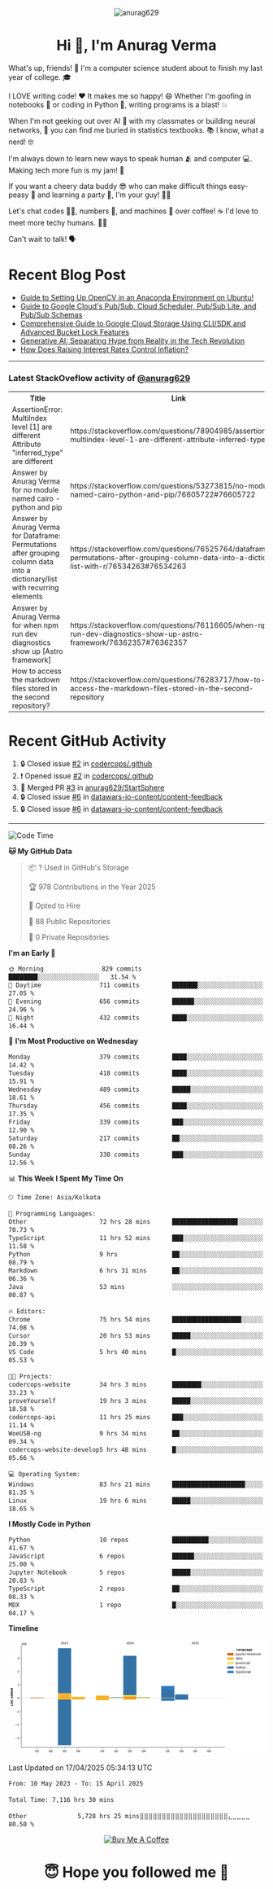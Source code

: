 

<p align="center"> <img src="https://komarev.com/ghpvc/?username=anurag629&label=Profile%20views&color=0e75b6&style=flat" alt="anurag629" /> </p>

<h1 align="center">Hi 👋, I'm Anurag Verma</h1>

What's up, friends! 👋 I'm a computer science student about to finish my last year of college. 🎓

I LOVE writing code! ❤️ It makes me so happy! 😄 Whether I'm goofing in notebooks 📓 or coding in Python 🐍, writing programs is a blast! 💥

When I'm not geeking out over AI 🤖 with my classmates or building neural networks, 🧠 you can find me buried in statistics textbooks. 📚 I know, what a nerd! 🤓

I'm always down to learn new ways to speak human 🫂 and computer 💻. Making tech more fun is my jam! 🍇

If you want a cheery data buddy 😎 who can make difficult things easy-peasy 🥝 and learning a party 🎉, I'm your guy! 🙋‍♂️

Let's chat codes 👨‍💻, numbers 🧮, and machines 🤖 over coffee! ☕ I'd love to meet more techy humans. 💁‍♂️

Can't wait to talk! 🗣️

# Recent Blog Post

<!-- BLOG-POST-LIST:START -->
- [Guide to Setting Up OpenCV in an Anaconda Environment on Ubuntu!](https://codercops.tech/blog/computer-vision-bootcamp/Guide-to-Setting-Up-OpenCV-in-an-Anaconda-Environment-on-Ubuntu!)
- [Guide to Google Cloud&#39;s Pub/Sub, Cloud Scheduler, Pub/Sub Lite, and Pub/Sub Schemas](https://codercops.tech/blog/google-cloud/Google-Clouds-Pub-Sub-Cloud-Scheduler-Pub-Sub-Lite-and-Pub-Sub-Schemas)
- [Comprehensive Guide to Google Cloud Storage Using CLI/SDK and Advanced Bucket Lock Features](https://codercops.tech/blog/google-cloud/Google-Cloud-Storage-Using-CLI-SDK-and-Advanced-Bucket-Lock-Features)
- [Generative AI: Separating Hype from Reality in the Tech Revolution](https://codercops.tech/blog/tech-latest-updates/generative-ai-seperating-hype-from-reality-in-the-tech-revolution)
- [How Does Raising Interest Rates Control Inflation?](https://codercops.tech/blog/startup-unicorn/how-does-raising-interest-rates-control-inflation)
<!-- BLOG-POST-LIST:END -->

---

### Latest StackOveflow activity of [@anurag629](https://github.com/anurag629)
<table>
  <tr><th>Title</th><th>Link</th></tr>
  <!-- STACKOVERFLOW:START --><tr><td>AssertionError: MultiIndex level [1] are different Attribute &quot;inferred_type&quot; are different</td><td>https://stackoverflow.com/questions/78904985/assertionerror-multiindex-level-1-are-different-attribute-inferred-type-are</td></tr><tr><td>Answer by Anurag Verma for no module named cairo - python and pip</td><td>https://stackoverflow.com/questions/53273815/no-module-named-cairo-python-and-pip/76605722#76605722</td></tr><tr><td>Answer by Anurag Verma for Dataframe: Permutations after grouping column data into a dictionary/list with recurring elements</td><td>https://stackoverflow.com/questions/76525764/dataframe-permutations-after-grouping-column-data-into-a-dictionary-list-with-r/76534263#76534263</td></tr><tr><td>Answer by Anurag Verma for when npm run dev diagnostics show up [Astro framework]</td><td>https://stackoverflow.com/questions/76116605/when-npm-run-dev-diagnostics-show-up-astro-framework/76362357#76362357</td></tr><tr><td>How to access the markdown files stored in the second repository?</td><td>https://stackoverflow.com/questions/76283717/how-to-access-the-markdown-files-stored-in-the-second-repository</td></tr><!-- STACKOVERFLOW:END -->
</table>

# Recent GitHub Activity
<!--START_SECTION:activity-->
1. 🔒 Closed issue [#2](https://github.com/codercops/.github/issues/2) in [codercops/.github](https://github.com/codercops/.github)
2. ❗ Opened issue [#2](https://github.com/codercops/.github/issues/2) in [codercops/.github](https://github.com/codercops/.github)
3. 🎉 Merged PR [#3](https://github.com/anurag629/StartSphere/pull/3) in [anurag629/StartSphere](https://github.com/anurag629/StartSphere)
4. 🔒 Closed issue [#6](https://github.com/datawars-io-content/content-feedback/issues/6) in [datawars-io-content/content-feedback](https://github.com/datawars-io-content/content-feedback)
5. 🔒 Closed issue [#6](https://github.com/datawars-io-content/content-feedback/issues/6) in [datawars-io-content/content-feedback](https://github.com/datawars-io-content/content-feedback)
<!--END_SECTION:activity-->

---

<!--START_SECTION:waka-->
![Code Time](http://img.shields.io/badge/Code%20Time-7%2C116%20hrs%2030%20mins-blue)

**🐱 My GitHub Data** 

> 📦 ? Used in GitHub's Storage 
 > 
> 🏆 978 Contributions in the Year 2025
 > 
> 💼 Opted to Hire
 > 
> 📜 88 Public Repositories 
 > 
> 🔑 0 Private Repositories 
 > 
**I'm an Early 🐤** 

```text
🌞 Morning                829 commits         ████████░░░░░░░░░░░░░░░░░   31.54 % 
🌆 Daytime                711 commits         ███████░░░░░░░░░░░░░░░░░░   27.05 % 
🌃 Evening                656 commits         ██████░░░░░░░░░░░░░░░░░░░   24.96 % 
🌙 Night                  432 commits         ████░░░░░░░░░░░░░░░░░░░░░   16.44 % 
```
📅 **I'm Most Productive on Wednesday** 

```text
Monday                   379 commits         ████░░░░░░░░░░░░░░░░░░░░░   14.42 % 
Tuesday                  418 commits         ████░░░░░░░░░░░░░░░░░░░░░   15.91 % 
Wednesday                489 commits         █████░░░░░░░░░░░░░░░░░░░░   18.61 % 
Thursday                 456 commits         ████░░░░░░░░░░░░░░░░░░░░░   17.35 % 
Friday                   339 commits         ███░░░░░░░░░░░░░░░░░░░░░░   12.90 % 
Saturday                 217 commits         ██░░░░░░░░░░░░░░░░░░░░░░░   08.26 % 
Sunday                   330 commits         ███░░░░░░░░░░░░░░░░░░░░░░   12.56 % 
```


📊 **This Week I Spent My Time On** 

```text
🕑︎ Time Zone: Asia/Kolkata

💬 Programming Languages: 
Other                    72 hrs 28 mins      ██████████████████░░░░░░░   70.73 % 
TypeScript               11 hrs 52 mins      ███░░░░░░░░░░░░░░░░░░░░░░   11.58 % 
Python                   9 hrs               ██░░░░░░░░░░░░░░░░░░░░░░░   08.79 % 
Markdown                 6 hrs 31 mins       ██░░░░░░░░░░░░░░░░░░░░░░░   06.36 % 
Java                     53 mins             ░░░░░░░░░░░░░░░░░░░░░░░░░   00.87 % 

🔥 Editors: 
Chrome                   75 hrs 54 mins      ███████████████████░░░░░░   74.08 % 
Cursor                   20 hrs 53 mins      █████░░░░░░░░░░░░░░░░░░░░   20.39 % 
VS Code                  5 hrs 40 mins       █░░░░░░░░░░░░░░░░░░░░░░░░   05.53 % 

🐱‍💻 Projects: 
codercops-website        34 hrs 3 mins       ████████░░░░░░░░░░░░░░░░░   33.23 % 
proveYourself            19 hrs 3 mins       █████░░░░░░░░░░░░░░░░░░░░   18.58 % 
codercops-api            11 hrs 25 mins      ███░░░░░░░░░░░░░░░░░░░░░░   11.14 % 
WoeUSB-ng                9 hrs 34 mins       ██░░░░░░░░░░░░░░░░░░░░░░░   09.34 % 
codercops-website-develop5 hrs 48 mins       █░░░░░░░░░░░░░░░░░░░░░░░░   05.66 % 

💻 Operating System: 
Windows                  83 hrs 21 mins      ████████████████████░░░░░   81.35 % 
Linux                    19 hrs 6 mins       █████░░░░░░░░░░░░░░░░░░░░   18.65 % 
```

**I Mostly Code in Python** 

```text
Python                   10 repos            ██████████░░░░░░░░░░░░░░░   41.67 % 
JavaScript               6 repos             ██████░░░░░░░░░░░░░░░░░░░   25.00 % 
Jupyter Notebook         5 repos             █████░░░░░░░░░░░░░░░░░░░░   20.83 % 
TypeScript               2 repos             ██░░░░░░░░░░░░░░░░░░░░░░░   08.33 % 
MDX                      1 repo              █░░░░░░░░░░░░░░░░░░░░░░░░   04.17 % 
```



**Timeline**

![Lines of Code chart](https://raw.githubusercontent.com/anurag629/anurag629/main/assets/bar_graph.png)


 Last Updated on 17/04/2025 05:34:13 UTC
<!--END_SECTION:waka-->

<!--START_SECTION:waka-simple-->

```text
From: 10 May 2023 - To: 15 April 2025

Total Time: 7,116 hrs 30 mins

Other              5,728 hrs 25 mins⣿⣿⣿⣿⣿⣿⣿⣿⣿⣿⣿⣿⣿⣿⣿⣿⣿⣿⣿⣿⣄⣀⣀⣀⣀   80.50 %
```

<!--END_SECTION:waka-simple-->

<p align="center"> 
<a href="https://www.buymeacoffee.com/anurag629" target="_blank"><img src="https://cdn.buymeacoffee.com/buttons/default-orange.png" alt="Buy Me A Coffee" height="60" width="250"></a>
</p>


<h1 align="center"> 😇 Hope you followed me 🥰  </h1>
